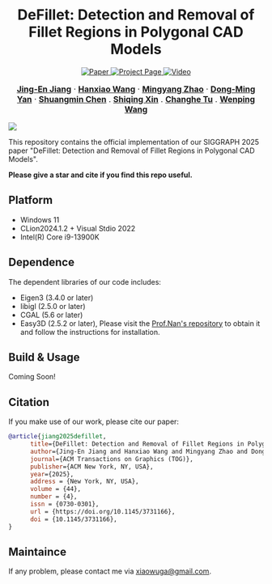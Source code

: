 <p align="center">
  <p align="center">
    <h1 align="center">DeFillet: Detection and Removal of Fillet Regions in Polygonal CAD Models</h1>
  </p>


<p align="center">
  <a href="https://raw.githubusercontent.com/xiaowuga/xiaowuga.github.io/main/pub/static/pdf/Defillet_Sig_2025.pdf">
    <img src="https://img.shields.io/badge/Paper-PDF-red?logo=adobeacrobatreader&logoColor=white" alt="Paper">
  </a>
  <a href="https://xiaowuga.github.io/pub/DeFillet.html">
    <img src="https://img.shields.io/badge/Project_Page-Website-green?logo=googlechrome&logoColor=white" alt="Project Page">
  </a>
  <a href="https://www.bilibili.com/video/BV1aCtMzPEXe/?spm_id_from=333.1007.top_right_bar_window_history.content.click&vd_source=092295aa747638ab207808257f039dea">
    <img src="https://img.shields.io/badge/%F0%9F%8E%A5%20Video-Bilibili-blue?logo=bilibili&logoColor=white" alt="Video">
  </a>

[//]: # (  <a href="https://github.com/xiaowuga/DeFillet">)

[//]: # (<img src="https://img.shields.io/badge/Poster-PDF-purple?logo=adobeacrobatreader&logoColor=white" alt="Poster">)

[//]: # (  </a>)
</p>



<p align="center" style="font-size:16px">
    <a target="_blank" href="https://xiaowuga.github.io/"><strong>Jing-En Jiang</strong></a>
    ·
    <a target="_blank" href="https://github.com/hanxiaowang00"><strong>Hanxiao Wang</strong></a>
    ·
    <a target="_blank" href="https://zikai1.github.io/"><strong>Mingyang Zhao</strong></a>
    ·
    <a target="_blank" href="https://sites.google.com/site/yandongming/"><strong>Dong-Ming Yan</strong></a>
    ·
    <a target="_blank" href="https://xk.qust.edu.cn/info/1041/4695.htm"><strong>Shuangmin Chen</strong></a>
    .
    <a target="_blank" href="https://irc.cs.sdu.edu.cn/~shiqing/index.html"><strong>Shiqing Xin</strong></a>
    .
    <a target="_blank" href="https://faculty.sdu.edu.cn/tuzhanghe/en/index.htm"><strong>Changhe Tu</strong></a>
    .
    <a target="_blank" href="https://engineering.tamu.edu/cse/profiles/Wang-Wenping.html"><strong>Wenping Wang</strong></a>
</p>

![](./asset/teaser.gif)








This repository contains the official implementation of our SIGGRAPH 2025 paper "DeFillet: Detection and Removal of Fillet Regions in Polygonal CAD Models".


**Please give a star and cite if you find this repo useful.**

## Platform
- Windows 11
- CLion2024.1.2 +  Visual Stdio 2022
- Intel(R) Core i9-13900K

## Dependence

The dependent libraries of our code includes:
- Eigen3 (3.4.0 or later)
- libigl (2.5.0 or later)
- CGAL (5.6 or later)
- Easy3D (2.5.2 or later), Please visit the [Prof.Nan's repository](https://github.com/LiangliangNan/Easy3D) to obtain it and follow the instructions for installation.



## Build & Usage

Coming Soon! 

## Citation
If you make use of our work, please cite our paper:

```bibtex
@article{jiang2025defillet,
      title={DeFillet: Detection and Removal of Fillet Regions in Polygonal CAD Models}, 
      author={Jing-En Jiang and Hanxiao Wang and Mingyang Zhao and Dong-Ming Yan and Chen, Shuangmin and Xin, Shiqing and Tu, Changhe and Wang, Wenping },
      journal={ACM Transactions on Graphics (TOG)},
      publisher={ACM New York, NY, USA},
      year={2025},
      address = {New York, NY, USA},
      volume = {44},
      number = {4},
      issn = {0730-0301},
      url = {https://doi.org/10.1145/3731166},
      doi = {10.1145/3731166},
}
```


## Maintaince

If any problem, please contact me via <xiaowuga@gmail.com>.





